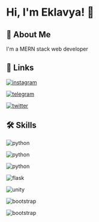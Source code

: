 # Hi, I'm Eklavya! 👋

  
## 🚀 About Me
I'm a MERN stack web developer

  
## 🔗 Links
[![instagram](https://img.shields.io/badge/Instagram-E4405F?style=for-the-badge&logo=instagram&logoColor=white)](https://www.instagram.com/eklavyachandra)

[![telegram](https://img.shields.io/badge/Telegram-2CA5E0?style=for-the-badge&logo=telegram&logoColor=white)](https://t.me/eklavyachandra)

[![twitter](https://img.shields.io/badge/twitter-1DA1F2?style=for-the-badge&logo=twitter&logoColor=white)](https://twitter.com/eklavyachandra)

  
## 🛠 Skills
![python](https://img.shields.io/badge/Python-3776AB?style=for-the-badge&logo=python&logoColor=white)

![python](https://img.shields.io/badge/Node.js-339933?style=for-the-badge&logo=nodedotjs&logoColor=white)

![python](https://img.shields.io/badge/SQLite-07405E?style=for-the-badge&logo=sqlite&logoColor=white)

![flask](https://img.shields.io/badge/Flask-000000?style=for-the-badge&logo=flask&logoColor=white)

![unity](https://img.shields.io/badge/Unity-100000?style=for-the-badge&logo=unity&logoColor=white)

![bootstrap](https://img.shields.io/badge/Bootstrap-563D7C?style=for-the-badge&logo=bootstrap&logoColor=white)

![bootstrap](https://img.shields.io/badge/Tailwind_CSS-38B2AC?style=for-the-badge&logo=tailwind-css&logoColor=white)
